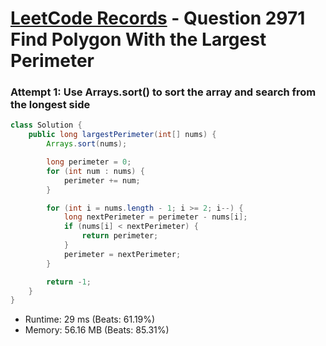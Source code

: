 # [LeetCode Records](../../README.md) - Question 2971 Find Polygon With the Largest Perimeter

### Attempt 1: Use Arrays.sort() to sort the array and search from the longest side
```java
class Solution {
    public long largestPerimeter(int[] nums) {
        Arrays.sort(nums);

        long perimeter = 0;
        for (int num : nums) {
            perimeter += num;
        }

        for (int i = nums.length - 1; i >= 2; i--) {
            long nextPerimeter = perimeter - nums[i];
            if (nums[i] < nextPerimeter) {
                return perimeter;
            }
            perimeter = nextPerimeter;
        }

        return -1;
    }
}
```
- Runtime: 29 ms (Beats: 61.19%)
- Memory: 56.16 MB (Beats: 85.31%)

<br>

